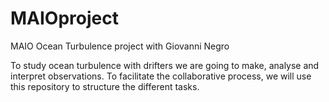 # MAIOproject
MAIO Ocean Turbulence project with Giovanni Negro

To study ocean turbulence with drifters we are going to make, analyse and interpret observations.
To facilitate the collaborative process, we will use this repository to structure the different tasks.
